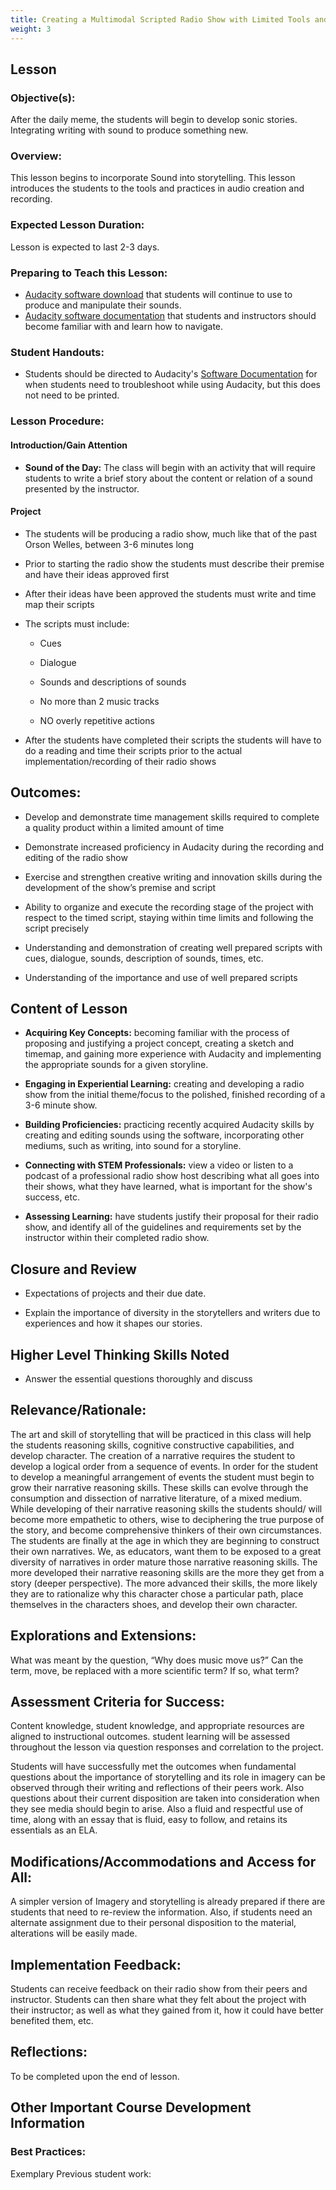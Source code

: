 ```yaml
---
title: Creating a Multimodal Scripted Radio Show with Limited Tools and Time about a Subject Matter that is Pertinent to Time
weight: 3
---
```


## Lesson

### Objective(s):

After the daily meme, the students will begin to develop sonic stories. Integrating writing with sound to produce something new.

### Overview:

This lesson begins to incorporate Sound into storytelling. This lesson introduces the students to the tools and practices in audio creation and recording.

### Expected Lesson Duration: 
Lesson is expected to last 2-3 days.

### Preparing to Teach this Lesson:
-	[Audacity software download](http://www.audacityteam.org/) that students will continue to use to produce and manipulate their sounds.
- [Audacity software documentation](http://manual.audacityteam.org/#tutorials) that students and instructors should become familiar with and learn how to navigate.

### Student Handouts:
- Students should be directed to Audacity's [Software Documentation](http://manual.audacityteam.org/#tutorials) for when students need to troubleshoot while using Audacity, but this does not need to be printed.

### Lesson Procedure:

#### Introduction/Gain Attention
-  **Sound of the Day:** The class will begin with an activity that will require students to write a brief story about the content or relation of a sound presented by the instructor.

#### Project

-   The students will be producing a radio show, much like that of the past Orson Welles, between 3-6 minutes long
    
-   Prior to starting the radio show the students must describe their premise and have their ideas approved first
    
-   After their ideas have been approved the students must write and time map their scripts
    
-   The scripts must include:
    
	-   Cues
    
	-   Dialogue
    
	-   Sounds and descriptions of sounds
    
	-   No more than 2 music tracks
    
	-   NO overly repetitive actions
   
-   After the students have completed their scripts the students will have to do a reading and time their scripts prior to the actual implementation/recording of their radio shows

## Outcomes:

-   Develop and demonstrate time management skills required to complete a quality product within a limited amount of time
    
-   Demonstrate increased proficiency in Audacity during the recording and editing of the radio show
    
-   Exercise and strengthen creative writing and innovation skills during the development of the show’s premise and script
    
-   Ability to organize and execute the recording stage of the project with respect to the timed script, staying within time limits and following the script precisely
    
-   Understanding and demonstration of creating well prepared scripts with cues, dialogue, sounds, description of sounds, times, etc.
    
-   Understanding of the importance and use of well prepared scripts

##  Content of Lesson
- **Acquiring Key Concepts:** becoming familiar with the process of proposing and justifying a project concept, creating a sketch and timemap, and gaining more experience with Audacity and implementing the appropriate sounds for a given storyline.

- **Engaging in Experiential Learning:** creating and developing a radio show from the initial theme/focus to the polished, finished recording of a 3-6 minute show.

- **Building Proficiencies:** practicing recently acquired Audacity skills by creating and editing sounds using the software, incorporating other mediums, such as writing, into sound for a storyline.

- **Connecting with STEM Professionals:** view a video or listen to a podcast of a professional radio show host describing what all goes into their shows, what they have learned, what is important for the show's success, etc.

- **Assessing Learning:** have students justify their proposal for their radio show, and identify all of the guidelines and requirements set by the instructor within their completed radio show.


## Closure and Review

-   Expectations of projects and their due date.
    
-   Explain the importance of diversity in the storytellers and writers due to experiences and how it shapes our stories.
    
## Higher Level Thinking Skills Noted
    

-   Answer the essential questions thoroughly and discuss
    

## Relevance/Rationale:

The art and skill of storytelling that will be practiced in this class will help the students reasoning skills, cognitive constructive capabilities, and develop character. The creation of a narrative requires the student to develop a logical order from a sequence of events. In order for the student to develop a meaningful arrangement of events the student must begin to grow their narrative reasoning skills. These skills can evolve through the consumption and dissection of narrative literature, of a mixed medium. While developing of their narrative reasoning skills the students should/ will become more empathetic to others, wise to deciphering the true purpose of the story, and become comprehensive thinkers of their own circumstances. The students are finally at the age in which they are beginning to construct their own narratives. We, as educators, want them to be exposed to a great diversity of narratives in order mature those narrative reasoning skills. The more developed their narrative reasoning skills are the more they get from a story (deeper perspective). The more advanced their skills, the more likely they are to rationalize why this character chose a particular path, place themselves in the characters shoes, and develop their own character.

  

## Explorations and Extensions:

What was meant by the question, “Why does music move us?” Can the term, move, be replaced with a more scientific term? If so, what term?

## Assessment Criteria for Success:

Content knowledge, student knowledge, and appropriate resources are aligned to instructional outcomes. student learning will be assessed throughout the lesson via question responses and correlation to the project.

Students will have successfully met the outcomes when fundamental questions about the importance of storytelling and its role in imagery can be observed through their writing and reflections of their peers work. Also questions about their current disposition are taken into consideration when they see media should begin to arise. Also a fluid and respectful use of time, along with an essay that is fluid, easy to follow, and retains its essentials as an ELA.

  

## Modifications/Accommodations and Access for All:

A simpler version of Imagery and storytelling is already prepared if there are students that need to re-review the information. Also, if students need an alternate assignment due to their personal disposition to the material, alterations will be easily made.

## Implementation Feedback: 
Students can receive feedback on their radio show from their peers and instructor. Students can then share what they felt about the project with their instructor; as well as what they gained from it, how it could have better benefited them, etc.
  

## Reflections:

To be completed upon the end of lesson.


## Other Important Course Development Information
### Best Practices:
Exemplary Previous student work: 
